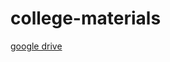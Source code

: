 # college-materials

<a href="https://drive.google.com/drive/u/1/folders/1JbdWLM6TIqH4eWogAqircYwt2iVdDzcv">google drive</a>
